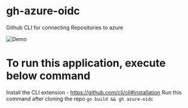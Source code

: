 # gh-azure-oidc
Github CLI for connecting Repositories to azure

![Demo](https://github.com/3loka/gh-azure-oidc/blob/main/azure-cli-demo.gif)

# To run this application, execute below command
Install the CLI extension - https://github.com/cli/cli#installation
Run this command after cloning the repo
`go build && gh azure-oidc`
